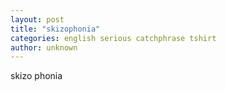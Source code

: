 ```yaml
---
layout: post
title: "skizophonia"
categories: english serious catchphrase tshirt
author: unknown
---
```

skizo phonia
